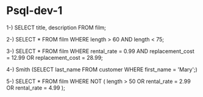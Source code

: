 # Psql-dev-1

1-)  SELECT title, description FROM film;

2-)  SELECT * FROM film WHERE length > 60 AND length < 75;

3-)  SELECT * FROM film WHERE rental_rate = 0.99 AND replacement_cost = 12.99 OR replacement_cost = 28.99;

4-)  Smith (SELECT last_name FROM customer WHERE first_name = 'Mary';)

5-)  SELECT * FROM film WHERE NOT ( length > 50 OR rental_rate = 2.99 OR rental_rate = 4.99 );
